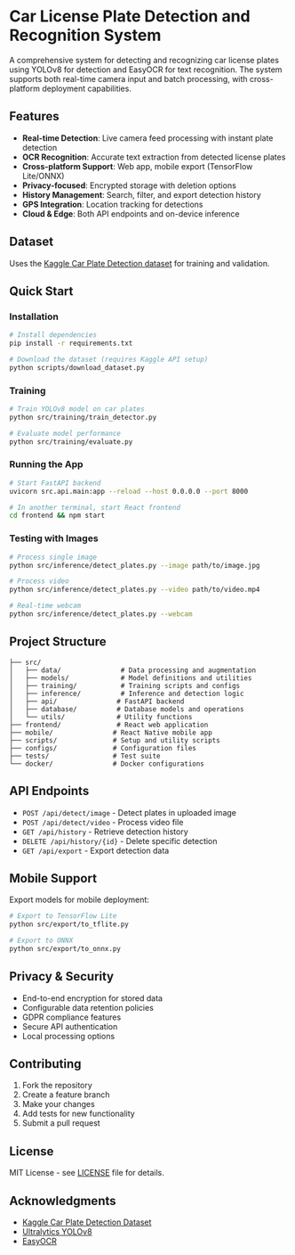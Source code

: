 
# Car License Plate Detection and Recognition System

A comprehensive system for detecting and recognizing car license plates using YOLOv8 for detection and EasyOCR for text recognition. The system supports both real-time camera input and batch processing, with cross-platform deployment capabilities.

## Features

- **Real-time Detection**: Live camera feed processing with instant plate detection
- **OCR Recognition**: Accurate text extraction from detected license plates
- **Cross-platform Support**: Web app, mobile export (TensorFlow Lite/ONNX)
- **Privacy-focused**: Encrypted storage with deletion options
- **History Management**: Search, filter, and export detection history
- **GPS Integration**: Location tracking for detections
- **Cloud & Edge**: Both API endpoints and on-device inference

## Dataset

Uses the [Kaggle Car Plate Detection dataset](https://www.kaggle.com/datasets/andrewmvd/car-plate-detection) for training and validation.

## Quick Start

### Installation

```bash
# Install dependencies
pip install -r requirements.txt

# Download the dataset (requires Kaggle API setup)
python scripts/download_dataset.py
```

### Training

```bash
# Train YOLOv8 model on car plates
python src/training/train_detector.py

# Evaluate model performance
python src/training/evaluate.py
```

### Running the App

```bash
# Start FastAPI backend
uvicorn src.api.main:app --reload --host 0.0.0.0 --port 8000

# In another terminal, start React frontend
cd frontend && npm start
```

### Testing with Images

```bash
# Process single image
python src/inference/detect_plates.py --image path/to/image.jpg

# Process video
python src/inference/detect_plates.py --video path/to/video.mp4

# Real-time webcam
python src/inference/detect_plates.py --webcam
```

## Project Structure

```
├── src/
│   ├── data/               # Data processing and augmentation
│   ├── models/             # Model definitions and utilities
│   ├── training/           # Training scripts and configs
│   ├── inference/          # Inference and detection logic
│   ├── api/               # FastAPI backend
│   ├── database/          # Database models and operations
│   └── utils/             # Utility functions
├── frontend/              # React web application
├── mobile/               # React Native mobile app
├── scripts/              # Setup and utility scripts
├── configs/              # Configuration files
├── tests/                # Test suite
└── docker/               # Docker configurations
```

## API Endpoints

- `POST /api/detect/image` - Detect plates in uploaded image
- `POST /api/detect/video` - Process video file
- `GET /api/history` - Retrieve detection history
- `DELETE /api/history/{id}` - Delete specific detection
- `GET /api/export` - Export detection data

## Mobile Support

Export models for mobile deployment:

```bash
# Export to TensorFlow Lite
python src/export/to_tflite.py

# Export to ONNX
python src/export/to_onnx.py
```

## Privacy & Security

- End-to-end encryption for stored data
- Configurable data retention policies  
- GDPR compliance features
- Secure API authentication
- Local processing options

## Contributing

1. Fork the repository
2. Create a feature branch
3. Make your changes
4. Add tests for new functionality
5. Submit a pull request

## License

MIT License - see [LICENSE](LICENSE) file for details.

## Acknowledgments

- [Kaggle Car Plate Detection Dataset](https://www.kaggle.com/datasets/andrewmvd/car-plate-detection)
- [Ultralytics YOLOv8](https://github.com/ultralytics/ultralytics)
- [EasyOCR](https://github.com/JaidedAI/EasyOCR)

